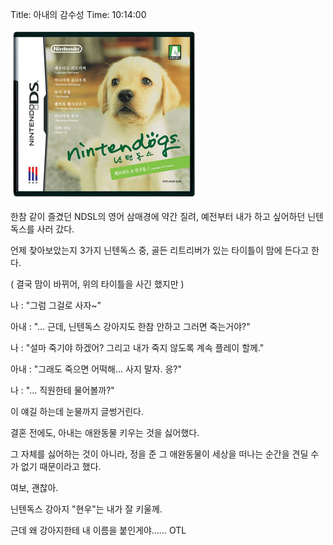 Title: 아내의 감수성
Time: 10:14:00

![](ntdog03-kkr6459-1-ez_.jpg)

  
한참 같이 즐겼던 NDSL의 영어 삼매경에 약간 질려, 예전부터 내가 하고 싶어하던 닌텐독스를 사러 갔다.

언제 찾아보았는지 3가지 닌텐독스 중, 골든 리트리버가 있는 타이틀이 맘에 든다고 한다.

( 결국 맘이 바뀌어, 위의 타이틀을 사긴 했지만 )

  
나 : "그럼 그걸로 사자~"

  
아내 : "... 근데, 닌텐독스 강아지도 한참 안하고 그러면 죽는거야?"

  
나 : "설마 죽기야 하겠어? 그리고 내가 죽지 않도록 계속 플레이 할께."

  
아내 : "그래도 죽으면 어떡해... 사지 말자. 응?"

  
나 : "... 직원한테 물어볼까?"

  
  
이 얘길 하는데 눈물까지 글썽거린다.

  
결혼 전에도, 아내는 애완동물 키우는 것을 싫어했다.

그 자체를 싫어하는 것이 아니라, 정을 준 그 애완동물이 세상을 떠나는 순간을 견딜 수가 없기 때문이라고 했다.

  
  
여보, 괜찮아.

닌텐독스 강아지 "현우"는 내가 잘 키울께.

  
근데 왜 강아지한테 내 이름을 붙인게야...... OTL

  
  
  

